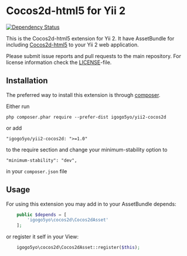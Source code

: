 Cocos2d-html5 for Yii 2
=====================================
[![Dependency Status](https://www.versioneye.com/user/projects/550c2c20a80b5fc12d000271/badge.svg?style=flat)](https://www.versioneye.com/user/projects/550c2c20a80b5fc12d000271)

This is the Cocos2d-html5 extension for Yii 2. It have AssetBundle for including [Cocos2d-html5](http://cocos2d-x.org/) to your Yii 2 web application.

Please submit issue reports and pull requests to the main repository.
For license information check the [LICENSE](LICENSE.md)-file.

Installation
------------

The preferred way to install this extension is through [composer](http://getcomposer.org/download/).

Either run

```
php composer.phar require --prefer-dist igogo5yo/yii2-cocos2d
```

or add

```
"igogo5yo/yii2-cocos2d: ">=1.0"
```

to the require section and change your minimum-stability option to

```
"minimum-stability": "dev",
```

in your `composer.json` file

Usage
----

For using this extension you may add in to your AssetBundle depends:

```php
    public $depends = [
        'igogo5yo\cocos2d\Cocos2dAsset'
    ];
```

or register it self in your View:

```php
	igogo5yo\cocos2d\Cocos2dAsset::register($this);
```
